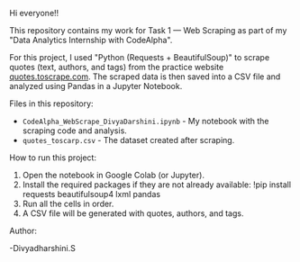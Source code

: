 Hi everyone!! 

This repository contains my work for Task 1 — Web Scraping as part of my "Data Analytics Internship with CodeAlpha".  

For this project, I used "Python (Requests + BeautifulSoup)" to scrape quotes (text, authors, and tags) from the practice website [quotes.toscrape.com](http://quotes.toscrape.com). The scraped data is then saved into a CSV file and analyzed using Pandas in a Jupyter Notebook.  


Files in this repository:

- `CodeAlpha_WebScrape_DivyaDarshini.ipynb` - My notebook with the scraping code and analysis.  
- `quotes_toscarp.csv` - The dataset created after scraping.  

How to run this project:

1. Open the notebook in Google Colab (or Jupyter).  
2. Install the required packages if they are not already available:
   !pip install requests beautifulsoup4 lxml pandas
3. Run all the cells in order.
4. A CSV file will be generated with quotes, authors, and tags.

Author:

-Divyadharshini.S
